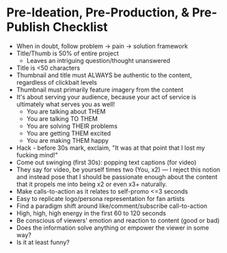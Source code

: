 # Pre-Ideation, Pre-Production, & Pre-Publish Checklist

* When in doubt, follow problem -> pain -> solution framework
* Title/Thumb is 50% of entire project
  * Leaves an intriguing question/thought unanswered
* Title is <50 characters
* Thumbnail and title must ALWAYS be authentic to the content, regardless of clickbait levels
* Thumbnail must primarily feature imagery from the content
* It's about serving your audience, because your act of service is ultimately what serves you as well!
  * You are talking about THEM
  * You are talking TO THEM
  * You are solving THEIR problems
  * You are getting THEM excited
  * You are making THEM happy
* Hack - before 30s mark, exclaim, "It was at that point that I lost my fucking mind!"
* Come out swinging (first 30s): popping text captions (for video)
* They say for video, be yourself times two (You, x2) — I reject this notion and instead pose that I should be passionate enough about the content that it propels me into being x2 or even x3+ naturally.
* Make calls-to-action as it relates to self-promo <=3 seconds
* Easy to replicate logo/persona representation for fan artists
* Find a paradigm shift around like/comment/subscribe call-to-action
* High, high, high energy in the first 60 to 120 seconds
* Be conscious of viewers' emotion and reaction to content (good or bad)
* Does the information solve anything or empower the viewer in some way?
* Is it at least funny?
